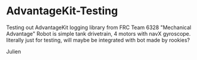 # AdvantageKit-Testing
Testing out AdvantageKit logging library from FRC Team 6328 "Mechanical Advantage"
Robot is simple tank drivetrain, 4 motors with navX gyroscope.
literally just for testing, will maybe be integrated with bot made by rookies?

Julien

